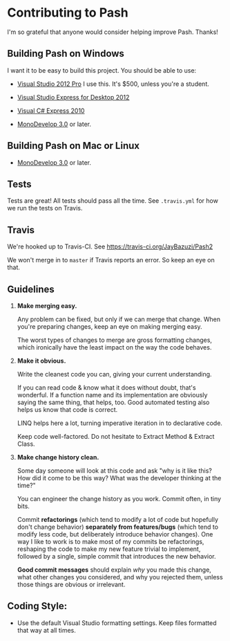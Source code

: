 Contributing to Pash
==============================

I'm so grateful that anyone would consider helping improve Pash. Thanks!

Building Pash on Windows
----

I want it to be easy to build this project. You should be able to use:

- [Visual Studio 2012 Pro](http://go.microsoft.com/?linkid=9810223) I use this. It's $500, unless you're a student.

- [Visual Studio Express for Desktop 2012](http://go.microsoft.com/?linkid=9816758)

- [Visual C# Express 2010](http://go.microsoft.com/?linkid=9709939)

- [MonoDevelop 3.0](http://monodevelop.com/) or later.

Building Pash on Mac or Linux
----

- [MonoDevelop 3.0](http://monodevelop.com/) or later.

Tests
----

Tests are great! All tests should pass all the time. See `.travis.yml` for how we run the tests on Travis.

Travis
----

We're hooked up to Travis-CI. See https://travis-ci.org/JayBazuzi/Pash2

We won't merge in to `master` if Travis reports an error. So keep an eye on that.

Guidelines
----

1. **Make merging easy.**

	Any problem can be fixed, but only if we can merge that change. When you're preparing changes, keep an eye on making merging easy.

	The worst types of changes to merge are gross formatting changes, which ironically have the least impact on the way the code behaves.

2. **Make it obvious.**

	Write the cleanest code you can, giving your current understanding.

	If you can read code & know what it does without doubt, that's wonderful. If a function name and its implementation are obviously saying the same thing, that helps, too. Good automated testing also helps us know that code is correct.

	LINQ helps here a lot, turning imperative iteration in to declarative code.

	Keep code well-factored. Do not hesitate to Extract Method & Extract Class.

4. **Make change history clean.**

	Some day someone will look at this code and ask "why is it like this? How did it come to be this way? What was the developer thinking at the time?"

	You can engineer the change history as you work. Commit often, in tiny bits.

	Commit **refactorings** (which tend to modify a lot of code but hopefully don't change behavior) **separately from features/bugs** (which tend to modify less code, but deliberately introduce behavior changes). One way I like to work is to make most of my commits be refactorings, reshaping the code to make my new feature trivial to implement, followed by a single, simple commit that introduces the new behavior.

	**Good commit messages** should explain *why* you made this change, what other changes you considered, and why you rejected them, unless those things are obvious or irrelevant.


Coding Style:
----

- Use the default Visual Studio formatting settings. Keep files formatted that way at all times.

